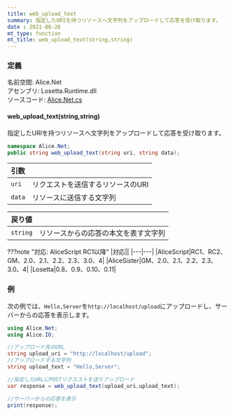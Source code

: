 ```yaml
---
title: web_upload_text
summary: 指定したURIを持つリソースへ文字列をアップロードして応答を受け取ります。
date : 2021-08-26
mt_type: function
mt_title: web_upload_text(string,string)
---
```


### 定義
名前空間: Alice.Net<br/>
アセンブリ: Losetta.Runtime.dll<br/>
ソースコード: [Alice.Net.cs](https://github.com/WSOFT-Project/Losetta/blob/master/Losetta.Runtime/Alice.Net.cs)

#### web_upload_text(string,string)

指定したURIを持つリソースへ文字列をアップロードして応答を受け取ります。

```cs title="AliceScript"
namespace Alice.Net;
public string web_upload_text(string uri, string data);
```

|引数| |
|-|-|
|`uri`| リクエストを送信するリソースのURI|
|`data`| リソースに送信する文字列|

|戻り値| |
|-|-|
|`string`| リソースからの応答の本文を表す文字列|

???note "対応: AliceScript RC1以降"
    |対応||
    |---|---|
    |AliceScript|RC1、RC2、GM、2.0、2.1、2.2、2.3、3.0、4|
    |AliceSister|GM、2.0、2.1、2.2、2.3、3.0、4|
    |Losetta|0.8、0.9、0.10、0.11|

### 例
次の例では、`Hello,Server`を`http://localhost/upload`にアップロードし、サーバーからの応答を表示します。

```cs title="AliceScript"
using Alice.Net;
using Alice.IO;

//アップロード先のURL
string upload_uri = "http://localhost/upload";
//アップロードする文字列
string upload_text = "Hello,Server";

//指定したURLにPOSTリクエストを送りアップロード
var response = web_upload_text(upload_uri,upload_text);

//サーバーからの応答を表示
print(response);
```